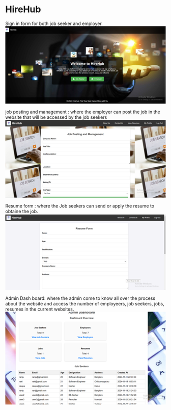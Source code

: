 # HireHub


Sign in form for both job seeker and employer.
![image alt](https://github.com/RANJITHA14102004/HireHub/blob/1732a75303184db5bf6f26144475b00a72ef3c54/Screenshot%202024-11-23%20165352.png)

job posting and management : where the employer can post the job in the website that will be accessed by the job seekers
![image alt](https://github.com/RANJITHA14102004/HireHub/blob/db0832912826138f9bf9ce45abfe2a6c03c89e8e/Screenshot%202024-11-23%20165501.png)

Resume form : where the Job seekers can send or apply the resume to obtaine the job.
![image alt](https://github.com/RANJITHA14102004/HireHub/blob/83cf361293b6043b7e0339bd328de7a98160f37f/Screenshot%202024-11-23%20165656.png)

Admin Dash board: where the admin come to know all over the process about the website and access the number of employeers, job seekers, jobs, resumes in the current websites.
![image alt](https://github.com/RANJITHA14102004/HireHub/blob/fb0f50b07305c96c868c42b1d9fd70098a8a2bae/Screenshot%202024-11-23%20165800.png)
